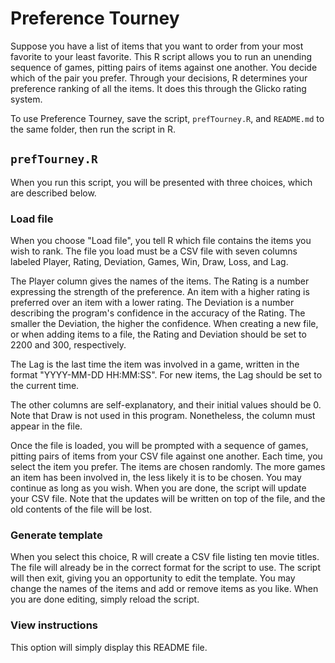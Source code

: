 # Preference Tourney

Suppose you have a list of items that you want to order from your most favorite to your least favorite. This R script allows you to run an unending sequence of games, pitting pairs of items against one another. You decide which of the pair you prefer. Through your decisions, R determines your preference ranking of all the items. It does this through the Glicko rating system.

To use Preference Tourney, save the script, `prefTourney.R`, and `README.md` to the same folder, then run the script in R.

## `prefTourney.R`

When you run this script, you will be presented with three choices, which are described below.

### Load file

When you choose "Load file", you tell R which file contains the items you wish to rank. The file you load must be a CSV file with seven columns labeled Player, Rating, Deviation, Games, Win, Draw, Loss, and Lag.

The Player column gives the names of the items. The Rating is a number expressing the strength of the preference. An item with a higher rating is preferred over an item with a lower rating. The Deviation is a number describing the program's confidence in the accuracy of the Rating. The smaller the Deviation, the higher the confidence. When creating a new file, or when adding items to a file, the Rating and Deviation should be set to 2200 and 300, respectively.

The Lag is the last time the item was involved in a game, written in the format "YYYY-MM-DD HH:MM:SS". For new items, the Lag should be set to the current time.

The other columns are self-explanatory, and their initial values should be 0. Note that Draw is not used in this program. Nonetheless, the column must appear in the file.

Once the file is loaded, you will be prompted with a sequence of games, pitting pairs of items from your CSV file against one another. Each time, you select the item you prefer. The items are chosen randomly. The more games an item has been involved in, the less likely it is to be chosen. You may continue as long as you wish. When you are done, the script will update your CSV file. Note that the updates will be written on top of the file, and the old contents of the file will be lost.

### Generate template

When you select this choice, R will create a CSV file listing ten movie titles. The file will already be in the correct format for the script to use. The script will then exit, giving you an opportunity to edit the template. You may change the names of the items and add or remove items as you like. When you are done editing, simply reload the script.

### View instructions

This option will simply display this README file.
